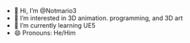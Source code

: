 - 👋 Hi, I’m @Notmario3
- 👀 I’m interested in 3D animation. programming, and 3D art
- 🌱 I’m currently learning UE5
- 😄 Pronouns: He/Him

<!---
Notmario3/Notmario3 is a ✨ special ✨ repository because its `README.md` (this file) appears on your GitHub profile.
You can click the Preview link to take a look at your changes.
--->
